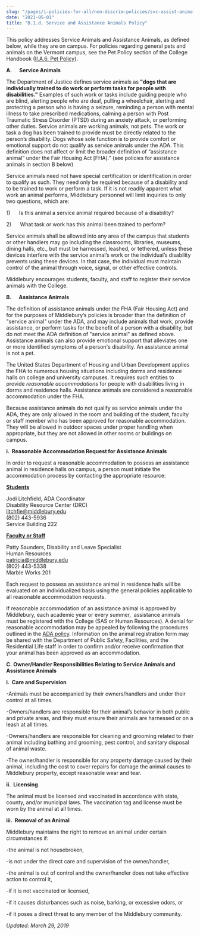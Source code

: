 ```yaml
---
slug: "/pages/i-policies-for-all/non-discrim-policies/svc-assist-animals"
date: "2021-05-01"
title: "B.1.d. Service and Assistance Animals Policy"
---
```


This policy addresses Service Animals and Assistance Animals, as defined below, while they are on campus. For policies regarding general pets and animals on the Vermont campus, see the Pet Policy section of the College Handbook ([II.A.6\. Pet Policy](http://www.middlebury.edu/pages/ii-ug-college-policies/commun-policies/pets)).

**A.      <span>Service Animals</span>**

The Department of Justice defines service animals as **"dogs that are individually trained to do work or perform tasks for people with disabilities."** Examples of such work or tasks include guiding people who are blind, alerting people who are deaf, pulling a wheelchair, alerting and protecting a person who is having a seizure, reminding a person with mental illness to take prescribed medications, calming a person with Post Traumatic Stress Disorder (PTSD) during an anxiety attack, or performing other duties. Service animals are working animals, not pets. The work or task a dog has been trained to provide must be directly related to the person’s disability. Dogs whose sole function is to provide comfort or emotional support do not qualify as service animals under the ADA. This definition does not affect or limit the broader definition of “assistance animal” under the Fair Housing Act [FHA].” (see policies for assistance animals in section B below)

Service animals need not have special certification or identification in order to qualify as such. They need only be required because of a disability and to be trained to work or perform a task. If it is not readily apparent what work an animal performs, Middlebury personnel will limit inquiries to only two questions, which are:

1)      Is this animal a service animal required because of a disability?

2)      What task or work has this animal been trained to perform?

Service animals shall be allowed into any area of the campus that students or other handlers may go including the classrooms, libraries, museums, dining halls, etc., but must be harnessed, leashed, or tethered, unless these devices interfere with the service animal’s work or the individual’s disability prevents using these devices. In that case, the individual must maintain control of the animal through voice, signal, or other effective controls.

Middlebury encourages students, faculty, and staff to register their service animals with the College.

**B.      <span>Assistance Animals</span>**

The definition of assistance animals under the FHA (Fair Housing Act) and for the purposes of Middlebury’s policies is broader than the definition of "service animal" under the ADA, and may include animals that work, provide assistance, or perform tasks for the benefit of a person with a disability, but do not meet the ADA definition of "service animal" as defined above. Assistance animals can also provide emotional support that alleviates one or more identified symptoms of a person's disability. An assistance animal is not a pet.

The United States Department of Housing and Urban Development applies the FHA to numerous housing situations including dorms and residence halls on college and university campuses. It requires such entities to provide _reasonable accommodations_ for people with disabilities living in dorms and residence halls. Assistance animals are considered a reasonable accommodation under the FHA.

Because assistance animals do not qualify as service animals under the ADA, they are only allowed in the room and building of the student, faculty or staff member who has been approved for reasonable accommodation. They will be allowed in outdoor spaces under proper handling when appropriate, but they are not allowed in other rooms or buildings on campus.

**i.  Reasonable Accommodation Request for Assistance Animals**

In order to request a reasonable accommodation to possess an assistance animal in residence halls on campus, a person must initiate the accommodation process by contacting the appropriate resource:

**<span style="text-decoration:underline"><span>Students</span></span>**

<span>Jodi Litchfield, ADA Coordinator  
</span><span>Disability Resource Center (DRC)  
</span><span>[litchfie@middlebury.edu](mailto:litchfie@middlebury.edu)  
</span><span>(802) 443-5936  
</span><span>Service Building 222</span>

<span></span>**<span style="text-decoration:underline"><span>Faculty or Staff</span></span>**

<span>Patty Saunders, Disability and Leave Specialist  
</span><span>Human Resources  
</span><span>[patricia@middlebury.edu](mailto:patricia@middlebury.edu)  
</span><span>(802) 443-5338  
</span><span>Marble Works 201</span>

Each request to possess an assistance animal in residence halls will be evaluated on an individualized basis using the general policies applicable to all reasonable accommodation requests.

If reasonable accommodation of an assistance animal is approved by Middlebury, each academic year or every summer,  assistance animals must be registered with the College (SAS or Human Resources). A denial for reasonable accommodation may be appealed by following the procedures outlined in the [ADA policy](http://www.middlebury.edu/student-life/community-living/diversity-inclusivity/american-disability-act/policy#Appeals). Information on the animal registration form may be shared with the Department of Public Safety, Facilities, and the Residential Life staff in order to confirm and/or receive confirmation that your animal has been approved as an accommodation.

**C.** **Owner/Handler Responsibilities Relating to Service Animals and Assistance Animals**

**i.  Care and Supervision**

-Animals must be accompanied by their owners/handlers and under their control at all times.

-Owners/handlers are responsible for their animal’s behavior in both public and private areas, and they must ensure their animals are harnessed or on a leash at all times.

-Owners/handlers are responsible for cleaning and grooming related to their animal including bathing and grooming, pest control, and sanitary disposal of animal waste.

-The owner/handler is responsible for any property damage caused by their animal, including the cost to cover repairs for damage the animal causes to Middlebury property, except reasonable wear and tear.

**ii.  Licensing**

The animal must be licensed and vaccinated in accordance with state, county, and/or municipal laws. The vaccination tag and license must be worn by the animal at all times.

**iii.  Removal of an Animal**

Middlebury maintains the right to remove an animal under certain circumstances if:

-the animal is not housebroken,

-is not under the direct care and supervision of the owner/handler,

-the animal is out of control and the owner/handler does not take effective action to control it,

-if it is not vaccinated or licensed,

-if it causes disturbances such as noise, barking, or excessive odors, or

-if it poses a direct threat to any member of the Middlebury community.

_Updated: March 29, 2019_
